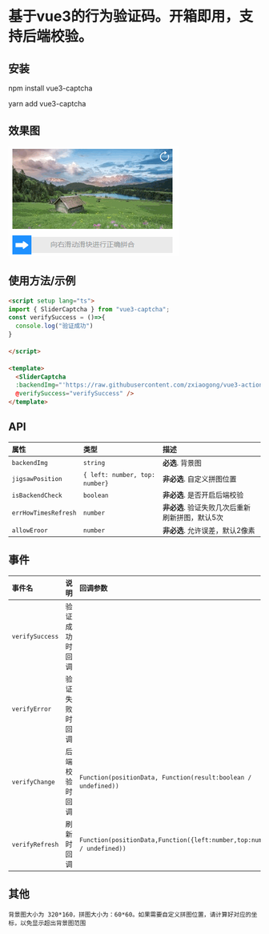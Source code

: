
# 基于vue3的行为验证码。开箱即用，支持后端校验。



## 安装

npm install vue3-captcha

yarn add vue3-captcha

## 效果图

![App Screenshot](https://raw.githubusercontent.com/zxiaogong/vue3-action-captcha/feature/designsketch.gif)


## 使用方法/示例

```html
<script setup lang="ts">
import { SliderCaptcha } from "vue3-captcha";
const verifySuccess = ()=>{
  console.log("验证成功")
}

</script>

<template>
  <SliderCaptcha 
  :backendImg="'https://raw.githubusercontent.com/zxiaogong/vue3-action-captcha/feature/src/imgs/1.jpg'"
  @verifySuccess="verifySuccess" />
</template>


```


## API 

| 属性 | 类型     | 描述                |
| :-------- | :------- | :------------------------- |
| `backendImg` | `string` | **必选**. 背景图 |
| `jigsawPosition` | `{ left: number, top: number} ` | **非必选**. 自定义拼图位置 |
| `isBackendCheck` | `boolean ` | **非必选**. 是否开启后端校验 |
| `errHowTimesRefresh` | `number ` | **非必选**. 验证失败几次后重新刷新拼图，默认5次 |
| `allowEroor` | `number ` | **非必选**. 允许误差，默认2像素 |

## 事件

| 事件名 | 说明     | 回调参数                       |
| :-------- | :------- | :-------------------------------- |
| `verifySuccess`      | 验证成功时回调 |  |
| `verifyError`      | 验证失败时回调 |  |
| `verifyChange`      | 后端校验时回调 | `Function(positionData, Function(result:boolean / undefined))` |
| `verifyRefresh`      | 刷新时回调 | `Function(positionData,Function({left:number,top:number} / undefined))` |


## 其他
 `背景图大小为 320*160，拼图大小为：60*60。如果需要自定义拼图位置，请计算好对应的坐标，以免显示超出背景图范围`